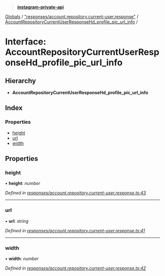 > **[instagram-private-api](../README.md)**

[Globals](../README.md) / ["responses/account.repository.current-user.response"](../modules/_responses_account_repository_current_user_response_.md) / [AccountRepositoryCurrentUserResponseHd_profile_pic_url_info](_responses_account_repository_current_user_response_.accountrepositorycurrentuserresponsehd_profile_pic_url_info.md) /

# Interface: AccountRepositoryCurrentUserResponseHd_profile_pic_url_info

## Hierarchy

* **AccountRepositoryCurrentUserResponseHd_profile_pic_url_info**

## Index

### Properties

* [height](_responses_account_repository_current_user_response_.accountrepositorycurrentuserresponsehd_profile_pic_url_info.md#height)
* [url](_responses_account_repository_current_user_response_.accountrepositorycurrentuserresponsehd_profile_pic_url_info.md#url)
* [width](_responses_account_repository_current_user_response_.accountrepositorycurrentuserresponsehd_profile_pic_url_info.md#width)

## Properties

###  height

• **height**: *number*

*Defined in [responses/account.repository.current-user.response.ts:43](https://github.com/dilame/instagram-private-api/blob/01eb399/src/responses/account.repository.current-user.response.ts#L43)*

___

###  url

• **url**: *string*

*Defined in [responses/account.repository.current-user.response.ts:41](https://github.com/dilame/instagram-private-api/blob/01eb399/src/responses/account.repository.current-user.response.ts#L41)*

___

###  width

• **width**: *number*

*Defined in [responses/account.repository.current-user.response.ts:42](https://github.com/dilame/instagram-private-api/blob/01eb399/src/responses/account.repository.current-user.response.ts#L42)*